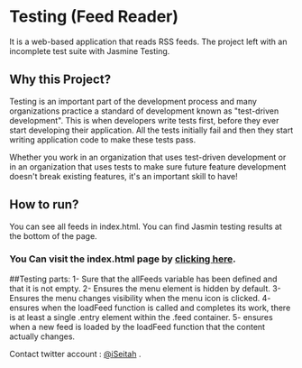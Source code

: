 # Testing (Feed Reader)

It is a web-based application that reads RSS feeds. The project left with an incomplete test suite with Jasmine Testing.


## Why this Project?

Testing is an important part of the development process and many organizations practice a standard of development known as "test-driven development". This is when developers write tests first, before they ever start developing their application. All the tests initially fail and then they start writing application code to make these tests pass.

Whether you work in an organization that uses test-driven development or in an organization that uses tests to make sure future feature development doesn't break existing features, it's an important skill to have!


## How to run?

You can see all feeds in index.html. You can find Jasmin testing results at the bottom of the page.

### You Can visit the index.html page by [clicking here](https://iseitah.github.io/FeedReader/).


##Testing parts:
1- Sure that the allFeeds variable has been defined and that it is not empty.
2- Ensures the menu element is hidden by default.
3- Ensures the menu changes visibility when the menu icon is clicked.
4- ensures when the loadFeed function is called and completes its work, there is at least a single .entry element within the .feed container.
5- ensures when a new feed is loaded by the loadFeed function that the content actually changes.


Contact twitter account : [@iSeitah](https://twitter.com/iSeitah) .

